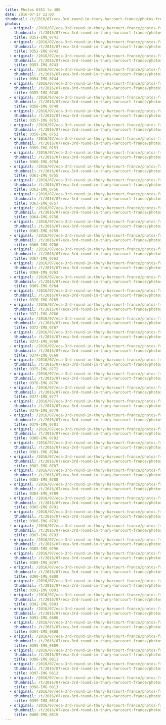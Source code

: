 ```yaml
---
title: Photos 0351 to 400
date: 2016-07-17 12:00
thumbnail: /t/2016/07/eca-3rd-round-in-thury-harcourt-france/photos-from-sunday-17th/photos-0351-to-400/0351-img_0741.jpg
photos:
  - original: /2016/07/eca-3rd-round-in-thury-harcourt-france/photos-from-sunday-17th/photos-0351-to-400/0351-img_0741.jpg
    thumbnail: /t/2016/07/eca-3rd-round-in-thury-harcourt-france/photos-from-sunday-17th/photos-0351-to-400/0351-img_0741.jpg
    title: 0351-IMG_0741
  - original: /2016/07/eca-3rd-round-in-thury-harcourt-france/photos-from-sunday-17th/photos-0351-to-400/0352-img_0742.jpg
    thumbnail: /t/2016/07/eca-3rd-round-in-thury-harcourt-france/photos-from-sunday-17th/photos-0351-to-400/0352-img_0742.jpg
    title: 0352-IMG_0742
  - original: /2016/07/eca-3rd-round-in-thury-harcourt-france/photos-from-sunday-17th/photos-0351-to-400/0353-img_0743.jpg
    thumbnail: /t/2016/07/eca-3rd-round-in-thury-harcourt-france/photos-from-sunday-17th/photos-0351-to-400/0353-img_0743.jpg
    title: 0353-IMG_0743
  - original: /2016/07/eca-3rd-round-in-thury-harcourt-france/photos-from-sunday-17th/photos-0351-to-400/0354-img_0744.jpg
    thumbnail: /t/2016/07/eca-3rd-round-in-thury-harcourt-france/photos-from-sunday-17th/photos-0351-to-400/0354-img_0744.jpg
    title: 0354-IMG_0744
  - original: /2016/07/eca-3rd-round-in-thury-harcourt-france/photos-from-sunday-17th/photos-0351-to-400/0355-img_0748.jpg
    thumbnail: /t/2016/07/eca-3rd-round-in-thury-harcourt-france/photos-from-sunday-17th/photos-0351-to-400/0355-img_0748.jpg
    title: 0355-IMG_0748
  - original: /2016/07/eca-3rd-round-in-thury-harcourt-france/photos-from-sunday-17th/photos-0351-to-400/0356-img_0749.jpg
    thumbnail: /t/2016/07/eca-3rd-round-in-thury-harcourt-france/photos-from-sunday-17th/photos-0351-to-400/0356-img_0749.jpg
    title: 0356-IMG_0749
  - original: /2016/07/eca-3rd-round-in-thury-harcourt-france/photos-from-sunday-17th/photos-0351-to-400/0357-img_0751.jpg
    thumbnail: /t/2016/07/eca-3rd-round-in-thury-harcourt-france/photos-from-sunday-17th/photos-0351-to-400/0357-img_0751.jpg
    title: 0357-IMG_0751
  - original: /2016/07/eca-3rd-round-in-thury-harcourt-france/photos-from-sunday-17th/photos-0351-to-400/0358-img_0752.jpg
    thumbnail: /t/2016/07/eca-3rd-round-in-thury-harcourt-france/photos-from-sunday-17th/photos-0351-to-400/0358-img_0752.jpg
    title: 0358-IMG_0752
  - original: /2016/07/eca-3rd-round-in-thury-harcourt-france/photos-from-sunday-17th/photos-0351-to-400/0359-img_0753.jpg
    thumbnail: /t/2016/07/eca-3rd-round-in-thury-harcourt-france/photos-from-sunday-17th/photos-0351-to-400/0359-img_0753.jpg
    title: 0359-IMG_0753
  - original: /2016/07/eca-3rd-round-in-thury-harcourt-france/photos-from-sunday-17th/photos-0351-to-400/0360-img_0754.jpg
    thumbnail: /t/2016/07/eca-3rd-round-in-thury-harcourt-france/photos-from-sunday-17th/photos-0351-to-400/0360-img_0754.jpg
    title: 0360-IMG_0754
  - original: /2016/07/eca-3rd-round-in-thury-harcourt-france/photos-from-sunday-17th/photos-0351-to-400/0361-img_0755.jpg
    thumbnail: /t/2016/07/eca-3rd-round-in-thury-harcourt-france/photos-from-sunday-17th/photos-0351-to-400/0361-img_0755.jpg
    title: 0361-IMG_0755
  - original: /2016/07/eca-3rd-round-in-thury-harcourt-france/photos-from-sunday-17th/photos-0351-to-400/0362-img_0756.jpg
    thumbnail: /t/2016/07/eca-3rd-round-in-thury-harcourt-france/photos-from-sunday-17th/photos-0351-to-400/0362-img_0756.jpg
    title: 0362-IMG_0756
  - original: /2016/07/eca-3rd-round-in-thury-harcourt-france/photos-from-sunday-17th/photos-0351-to-400/0363-img_0757.jpg
    thumbnail: /t/2016/07/eca-3rd-round-in-thury-harcourt-france/photos-from-sunday-17th/photos-0351-to-400/0363-img_0757.jpg
    title: 0363-IMG_0757
  - original: /2016/07/eca-3rd-round-in-thury-harcourt-france/photos-from-sunday-17th/photos-0351-to-400/0364-img_0758.jpg
    thumbnail: /t/2016/07/eca-3rd-round-in-thury-harcourt-france/photos-from-sunday-17th/photos-0351-to-400/0364-img_0758.jpg
    title: 0364-IMG_0758
  - original: /2016/07/eca-3rd-round-in-thury-harcourt-france/photos-from-sunday-17th/photos-0351-to-400/0365-img_0759.jpg
    thumbnail: /t/2016/07/eca-3rd-round-in-thury-harcourt-france/photos-from-sunday-17th/photos-0351-to-400/0365-img_0759.jpg
    title: 0365-IMG_0759
  - original: /2016/07/eca-3rd-round-in-thury-harcourt-france/photos-from-sunday-17th/photos-0351-to-400/0366-img_0760.jpg
    thumbnail: /t/2016/07/eca-3rd-round-in-thury-harcourt-france/photos-from-sunday-17th/photos-0351-to-400/0366-img_0760.jpg
    title: 0366-IMG_0760
  - original: /2016/07/eca-3rd-round-in-thury-harcourt-france/photos-from-sunday-17th/photos-0351-to-400/0367-img_0762.jpg
    thumbnail: /t/2016/07/eca-3rd-round-in-thury-harcourt-france/photos-from-sunday-17th/photos-0351-to-400/0367-img_0762.jpg
    title: 0367-IMG_0762
  - original: /2016/07/eca-3rd-round-in-thury-harcourt-france/photos-from-sunday-17th/photos-0351-to-400/0368-img_0763.jpg
    thumbnail: /t/2016/07/eca-3rd-round-in-thury-harcourt-france/photos-from-sunday-17th/photos-0351-to-400/0368-img_0763.jpg
    title: 0368-IMG_0763
  - original: /2016/07/eca-3rd-round-in-thury-harcourt-france/photos-from-sunday-17th/photos-0351-to-400/0369-img_0764.jpg
    thumbnail: /t/2016/07/eca-3rd-round-in-thury-harcourt-france/photos-from-sunday-17th/photos-0351-to-400/0369-img_0764.jpg
    title: 0369-IMG_0764
  - original: /2016/07/eca-3rd-round-in-thury-harcourt-france/photos-from-sunday-17th/photos-0351-to-400/0370-img_0765.jpg
    thumbnail: /t/2016/07/eca-3rd-round-in-thury-harcourt-france/photos-from-sunday-17th/photos-0351-to-400/0370-img_0765.jpg
    title: 0370-IMG_0765
  - original: /2016/07/eca-3rd-round-in-thury-harcourt-france/photos-from-sunday-17th/photos-0351-to-400/0371-img_0766.jpg
    thumbnail: /t/2016/07/eca-3rd-round-in-thury-harcourt-france/photos-from-sunday-17th/photos-0351-to-400/0371-img_0766.jpg
    title: 0371-IMG_0766
  - original: /2016/07/eca-3rd-round-in-thury-harcourt-france/photos-from-sunday-17th/photos-0351-to-400/0372-img_0767.jpg
    thumbnail: /t/2016/07/eca-3rd-round-in-thury-harcourt-france/photos-from-sunday-17th/photos-0351-to-400/0372-img_0767.jpg
    title: 0372-IMG_0767
  - original: /2016/07/eca-3rd-round-in-thury-harcourt-france/photos-from-sunday-17th/photos-0351-to-400/0373-img_0768.jpg
    thumbnail: /t/2016/07/eca-3rd-round-in-thury-harcourt-france/photos-from-sunday-17th/photos-0351-to-400/0373-img_0768.jpg
    title: 0373-IMG_0768
  - original: /2016/07/eca-3rd-round-in-thury-harcourt-france/photos-from-sunday-17th/photos-0351-to-400/0374-img_0769.jpg
    thumbnail: /t/2016/07/eca-3rd-round-in-thury-harcourt-france/photos-from-sunday-17th/photos-0351-to-400/0374-img_0769.jpg
    title: 0374-IMG_0769
  - original: /2016/07/eca-3rd-round-in-thury-harcourt-france/photos-from-sunday-17th/photos-0351-to-400/0375-img_0772.jpg
    thumbnail: /t/2016/07/eca-3rd-round-in-thury-harcourt-france/photos-from-sunday-17th/photos-0351-to-400/0375-img_0772.jpg
    title: 0375-IMG_0772
  - original: /2016/07/eca-3rd-round-in-thury-harcourt-france/photos-from-sunday-17th/photos-0351-to-400/0376-img_0776.jpg
    thumbnail: /t/2016/07/eca-3rd-round-in-thury-harcourt-france/photos-from-sunday-17th/photos-0351-to-400/0376-img_0776.jpg
    title: 0376-IMG_0776
  - original: /2016/07/eca-3rd-round-in-thury-harcourt-france/photos-from-sunday-17th/photos-0351-to-400/0377-img_0777.jpg
    thumbnail: /t/2016/07/eca-3rd-round-in-thury-harcourt-france/photos-from-sunday-17th/photos-0351-to-400/0377-img_0777.jpg
    title: 0377-IMG_0777
  - original: /2016/07/eca-3rd-round-in-thury-harcourt-france/photos-from-sunday-17th/photos-0351-to-400/0378-img_0779.jpg
    thumbnail: /t/2016/07/eca-3rd-round-in-thury-harcourt-france/photos-from-sunday-17th/photos-0351-to-400/0378-img_0779.jpg
    title: 0378-IMG_0779
  - original: /2016/07/eca-3rd-round-in-thury-harcourt-france/photos-from-sunday-17th/photos-0351-to-400/0379-img_0781.jpg
    thumbnail: /t/2016/07/eca-3rd-round-in-thury-harcourt-france/photos-from-sunday-17th/photos-0351-to-400/0379-img_0781.jpg
    title: 0379-IMG_0781
  - original: /2016/07/eca-3rd-round-in-thury-harcourt-france/photos-from-sunday-17th/photos-0351-to-400/0380-img_0782.jpg
    thumbnail: /t/2016/07/eca-3rd-round-in-thury-harcourt-france/photos-from-sunday-17th/photos-0351-to-400/0380-img_0782.jpg
    title: 0380-IMG_0782
  - original: /2016/07/eca-3rd-round-in-thury-harcourt-france/photos-from-sunday-17th/photos-0351-to-400/0381-img_0784.jpg
    thumbnail: /t/2016/07/eca-3rd-round-in-thury-harcourt-france/photos-from-sunday-17th/photos-0351-to-400/0381-img_0784.jpg
    title: 0381-IMG_0784
  - original: /2016/07/eca-3rd-round-in-thury-harcourt-france/photos-from-sunday-17th/photos-0351-to-400/0382-img_0787.jpg
    thumbnail: /t/2016/07/eca-3rd-round-in-thury-harcourt-france/photos-from-sunday-17th/photos-0351-to-400/0382-img_0787.jpg
    title: 0382-IMG_0787
  - original: /2016/07/eca-3rd-round-in-thury-harcourt-france/photos-from-sunday-17th/photos-0351-to-400/0383-img_0788.jpg
    thumbnail: /t/2016/07/eca-3rd-round-in-thury-harcourt-france/photos-from-sunday-17th/photos-0351-to-400/0383-img_0788.jpg
    title: 0383-IMG_0788
  - original: /2016/07/eca-3rd-round-in-thury-harcourt-france/photos-from-sunday-17th/photos-0351-to-400/0384-img_0789.jpg
    thumbnail: /t/2016/07/eca-3rd-round-in-thury-harcourt-france/photos-from-sunday-17th/photos-0351-to-400/0384-img_0789.jpg
    title: 0384-IMG_0789
  - original: /2016/07/eca-3rd-round-in-thury-harcourt-france/photos-from-sunday-17th/photos-0351-to-400/0385-img_0791.jpg
    thumbnail: /t/2016/07/eca-3rd-round-in-thury-harcourt-france/photos-from-sunday-17th/photos-0351-to-400/0385-img_0791.jpg
    title: 0385-IMG_0791
  - original: /2016/07/eca-3rd-round-in-thury-harcourt-france/photos-from-sunday-17th/photos-0351-to-400/0386-img_0792.jpg
    thumbnail: /t/2016/07/eca-3rd-round-in-thury-harcourt-france/photos-from-sunday-17th/photos-0351-to-400/0386-img_0792.jpg
    title: 0386-IMG_0792
  - original: /2016/07/eca-3rd-round-in-thury-harcourt-france/photos-from-sunday-17th/photos-0351-to-400/0387-img_0793.jpg
    thumbnail: /t/2016/07/eca-3rd-round-in-thury-harcourt-france/photos-from-sunday-17th/photos-0351-to-400/0387-img_0793.jpg
    title: 0387-IMG_0793
  - original: /2016/07/eca-3rd-round-in-thury-harcourt-france/photos-from-sunday-17th/photos-0351-to-400/0388-img_0796.jpg
    thumbnail: /t/2016/07/eca-3rd-round-in-thury-harcourt-france/photos-from-sunday-17th/photos-0351-to-400/0388-img_0796.jpg
    title: 0388-IMG_0796
  - original: /2016/07/eca-3rd-round-in-thury-harcourt-france/photos-from-sunday-17th/photos-0351-to-400/0389-img_0797.jpg
    thumbnail: /t/2016/07/eca-3rd-round-in-thury-harcourt-france/photos-from-sunday-17th/photos-0351-to-400/0389-img_0797.jpg
    title: 0389-IMG_0797
  - original: /2016/07/eca-3rd-round-in-thury-harcourt-france/photos-from-sunday-17th/photos-0351-to-400/0390-img_0800.jpg
    thumbnail: /t/2016/07/eca-3rd-round-in-thury-harcourt-france/photos-from-sunday-17th/photos-0351-to-400/0390-img_0800.jpg
    title: 0390-IMG_0800
  - original: /2016/07/eca-3rd-round-in-thury-harcourt-france/photos-from-sunday-17th/photos-0351-to-400/0391-img_0801.jpg
    thumbnail: /t/2016/07/eca-3rd-round-in-thury-harcourt-france/photos-from-sunday-17th/photos-0351-to-400/0391-img_0801.jpg
    title: 0391-IMG_0801
  - original: /2016/07/eca-3rd-round-in-thury-harcourt-france/photos-from-sunday-17th/photos-0351-to-400/0392-img_0803.jpg
    thumbnail: /t/2016/07/eca-3rd-round-in-thury-harcourt-france/photos-from-sunday-17th/photos-0351-to-400/0392-img_0803.jpg
    title: 0392-IMG_0803
  - original: /2016/07/eca-3rd-round-in-thury-harcourt-france/photos-from-sunday-17th/photos-0351-to-400/0393-img_0806.jpg
    thumbnail: /t/2016/07/eca-3rd-round-in-thury-harcourt-france/photos-from-sunday-17th/photos-0351-to-400/0393-img_0806.jpg
    title: 0393-IMG_0806
  - original: /2016/07/eca-3rd-round-in-thury-harcourt-france/photos-from-sunday-17th/photos-0351-to-400/0394-img_0808.jpg
    thumbnail: /t/2016/07/eca-3rd-round-in-thury-harcourt-france/photos-from-sunday-17th/photos-0351-to-400/0394-img_0808.jpg
    title: 0394-IMG_0808
  - original: /2016/07/eca-3rd-round-in-thury-harcourt-france/photos-from-sunday-17th/photos-0351-to-400/0395-img_0809.jpg
    thumbnail: /t/2016/07/eca-3rd-round-in-thury-harcourt-france/photos-from-sunday-17th/photos-0351-to-400/0395-img_0809.jpg
    title: 0395-IMG_0809
  - original: /2016/07/eca-3rd-round-in-thury-harcourt-france/photos-from-sunday-17th/photos-0351-to-400/0396-img_0811.jpg
    thumbnail: /t/2016/07/eca-3rd-round-in-thury-harcourt-france/photos-from-sunday-17th/photos-0351-to-400/0396-img_0811.jpg
    title: 0396-IMG_0811
  - original: /2016/07/eca-3rd-round-in-thury-harcourt-france/photos-from-sunday-17th/photos-0351-to-400/0397-img_0812.jpg
    thumbnail: /t/2016/07/eca-3rd-round-in-thury-harcourt-france/photos-from-sunday-17th/photos-0351-to-400/0397-img_0812.jpg
    title: 0397-IMG_0812
  - original: /2016/07/eca-3rd-round-in-thury-harcourt-france/photos-from-sunday-17th/photos-0351-to-400/0398-img_0813.jpg
    thumbnail: /t/2016/07/eca-3rd-round-in-thury-harcourt-france/photos-from-sunday-17th/photos-0351-to-400/0398-img_0813.jpg
    title: 0398-IMG_0813
  - original: /2016/07/eca-3rd-round-in-thury-harcourt-france/photos-from-sunday-17th/photos-0351-to-400/0399-img_0814.jpg
    thumbnail: /t/2016/07/eca-3rd-round-in-thury-harcourt-france/photos-from-sunday-17th/photos-0351-to-400/0399-img_0814.jpg
    title: 0399-IMG_0814
  - original: /2016/07/eca-3rd-round-in-thury-harcourt-france/photos-from-sunday-17th/photos-0351-to-400/0400-img_0815.jpg
    thumbnail: /t/2016/07/eca-3rd-round-in-thury-harcourt-france/photos-from-sunday-17th/photos-0351-to-400/0400-img_0815.jpg
    title: 0400-IMG_0815
---
```

